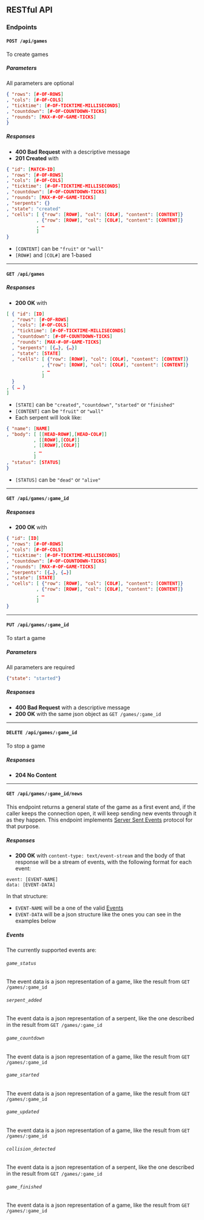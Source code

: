 ## RESTful API

### Endpoints

#### ``POST /api/games``
To create games

##### Parameters
All parameters are optional
```json
{ "rows": [#-OF-ROWS]
, "cols": [#-OF-COLS]
, "ticktime": [#-OF-TICKTIME-MILLISECONDS]
, "countdown": [#-OF-COUNTDOWN-TICKS]
, "rounds": [MAX-#-OF-GAME-TICKS]
}
```
##### Responses
* **400 Bad Request** with a descriptive message
* **201 Created** with
```json
{ "id": [MATCH-ID]
, "rows": [#-OF-ROWS]
, "cols": [#-OF-COLS]
, "ticktime": [#-OF-TICKTIME-MILLISECONDS]
, "countdown": [#-OF-COUNTDOWN-TICKS]
, "rounds": [MAX-#-OF-GAME-TICKS]
, "serpents": {}
, "state": "created"
, "cells": [ {"row": [ROW#], "col": [COL#], "content": [CONTENT]}
           , {"row": [ROW#], "col": [COL#], "content": [CONTENT]}
           , …
           ]
}
```
* `[CONTENT]` can be `"fruit"` or `"wall"`
* `[ROW#]` and `[COL#]` are 1-based

---

#### ``GET /api/games``
##### Responses
* **200 OK** with
```json
[ { "id": [ID]
  , "rows": [#-OF-ROWS]
  , "cols": [#-OF-COLS]
  , "ticktime": [#-OF-TICKTIME-MILLISECONDS]
  , "countdown": [#-OF-COUNTDOWN-TICKS]
  , "rounds": [MAX-#-OF-GAME-TICKS]
  , "serpents": [{…}, {…}]
  , "state": [STATE]
  , "cells": [ {"row": [ROW#], "col": [COL#], "content": [CONTENT]}
             , {"row": [ROW#], "col": [COL#], "content": [CONTENT]}
             , …
             ]
  }
, { … }
]
```
* `[STATE]` can be `"created"`, `"countdown"`, `"started"` or `"finished"`
* `[CONTENT]` can be `"fruit"` or `"wall"`
* Each serpent will look like:
```json
{ "name": [NAME]
, "body": [ [[HEAD-ROW#],[HEAD-COL#]]
          , [[ROW#],[COL#]]
          , [[ROW#],[COL#]]
          , …
          ]
, "status": [STATUS]
}
```
* `[STATUS]` can be `"dead"` or `"alive"`

---

#### ``GET /api/games/:game_id``
##### Responses
* **200 OK** with
```json
{ "id": [ID]
, "rows": [#-OF-ROWS]
, "cols": [#-OF-COLS]
, "ticktime": [#-OF-TICKTIME-MILLISECONDS]
, "countdown": [#-OF-COUNTDOWN-TICKS]
, "rounds": [MAX-#-OF-GAME-TICKS]
, "serpents": [{…}, {…}]
, "state": [STATE]
, "cells": [ {"row": [ROW#], "col": [COL#], "content": [CONTENT]}
           , {"row": [ROW#], "col": [COL#], "content": [CONTENT]}
           , …
           ]
}
```

---

#### ``PUT /api/games/:game_id``
To start a game

##### Parameters
All parameters are required
```json
{"state": "started"}
```
##### Responses
* **400 Bad Request** with a descriptive message
* **200 OK** with the same json object as ``GET /games/:game_id``

---

#### ``DELETE /api/games/:game_id``
To stop a game

##### Responses
* **204 No Content**

---

#### ``GET /api/games/:game_id/news``
This endpoint returns a general state of the game as a first event and, if the caller keeps the connection open, it will keep sending new events through it as they happen. This endpoint implements [Server Sent Events](http://dev.w3.org/html5/eventsource/#server-sent-events-intro) protocol for that purpose.

##### Responses
* **200 OK** with ``content-type: text/event-stream`` and the body of that response will be a stream of events, with the following format for each event:
```http
event: [EVENT-NAME]
data: [EVENT-DATA]
```
In that structure:
  * ``EVENT-NAME`` will be a one of the valid [Events](#events)
  * ``EVENT-DATA`` will be a json structure like the ones you can see in the examples below

##### Events

The currently supported events are:

###### ``game_status``
The event data is a json representation of a game, like the result from `GET /games/:game_id`

###### ``serpent_added``
The event data is a json representation of a serpent, like the one described in the result from `GET /games/:game_id`

###### ``game_countdown``
The event data is a json representation of a game, like the result from `GET /games/:game_id`

###### ``game_started``
The event data is a json representation of a game, like the result from `GET /games/:game_id`

###### ``game_updated``
The event data is a json representation of a game, like the result from `GET /games/:game_id`

###### ``collision_detected``
The event data is a json representation of a serpent, like the one described in the result from `GET /games/:game_id`

###### ``game_finished``
The event data is a json representation of a game, like the result from `GET /games/:game_id`
